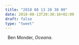 ```yaml
---
title: "2018 08 13 20 38 00"
date: 2018-08-13T20:38:16+02:00
draft: false
type: "tweet"
---
```

<a href="https://itunes.apple.com/fr/album/dummy/1471602" type="application/rss+xml" class="iconfont icon-music" title="rss"></a> &nbsp; Ben Monder, *Oceana*.

